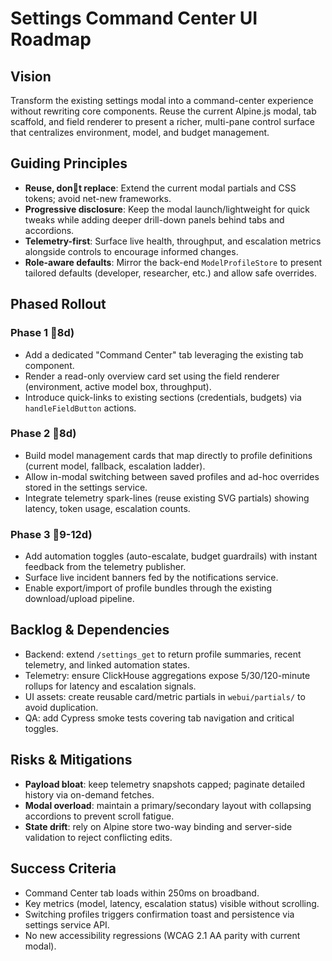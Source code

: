 # Settings Command Center UI Roadmap

## Vision
Transform the existing settings modal into a command-center experience without rewriting core components. Reuse the current Alpine.js modal, tab scaffold, and field renderer to present a richer, multi-pane control surface that centralizes environment, model, and budget management.

## Guiding Principles
- **Reuse, dont replace**: Extend the current modal partials and CSS tokens; avoid net-new frameworks.
- **Progressive disclosure**: Keep the modal launch/lightweight for quick tweaks while adding deeper drill-down panels behind tabs and accordions.
- **Telemetry-first**: Surface live health, throughput, and escalation metrics alongside controls to encourage informed changes.
- **Role-aware defaults**: Mirror the back-end `ModelProfileStore` to present tailored defaults (developer, researcher, etc.) and allow safe overrides.

## Phased Rollout

### Phase 1 8d)
- Add a dedicated "Command Center" tab leveraging the existing tab component.
- Render a read-only overview card set using the field renderer (environment, active model box, throughput).
- Introduce quick-links to existing sections (credentials, budgets) via `handleFieldButton` actions.

### Phase 2 8d)
- Build model management cards that map directly to profile definitions (current model, fallback, escalation ladder).
- Allow in-modal switching between saved profiles and ad-hoc overrides stored in the settings service.
- Integrate telemetry spark-lines (reuse existing SVG partials) showing latency, token usage, escalation counts.

### Phase 3 9-12d)
- Add automation toggles (auto-escalate, budget guardrails) with instant feedback from the telemetry publisher.
- Surface live incident banners fed by the notifications service.
- Enable export/import of profile bundles through the existing download/upload pipeline.

## Backlog & Dependencies
- Backend: extend `/settings_get` to return profile summaries, recent telemetry, and linked automation states.
- Telemetry: ensure ClickHouse aggregations expose 5/30/120-minute rollups for latency and escalation signals.
- UI assets: create reusable card/metric partials in `webui/partials/` to avoid duplication.
- QA: add Cypress smoke tests covering tab navigation and critical toggles.

## Risks & Mitigations
- **Payload bloat**: keep telemetry snapshots capped; paginate detailed history via on-demand fetches.
- **Modal overload**: maintain a primary/secondary layout with collapsing accordions to prevent scroll fatigue.
- **State drift**: rely on Alpine store two-way binding and server-side validation to reject conflicting edits.

## Success Criteria
- Command Center tab loads within 250ms on broadband.
- Key metrics (model, latency, escalation status) visible without scrolling.
- Switching profiles triggers confirmation toast and persistence via settings service API.
- No new accessibility regressions (WCAG 2.1 AA parity with current modal).
